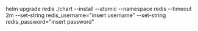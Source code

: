 helm upgrade redis ./chart --install --atomic --namespace redis --timeout 2m --set-string redis_username="insert username" --set-string redis_password="insert password"
